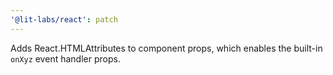 ```yaml
---
'@lit-labs/react': patch
---
```


Adds React.HTMLAttributes to component props, which enables the built-in `onXyz` event handler props.
